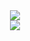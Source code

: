 <!-- ![header](https://capsule-render.vercel.app/api?type=slice&reversal=true&color=gradient&text=Welcome&nbsp;Dongmin&nbsp;Github) -->
<!--
<div align="center">
  <a href="#"><img src="https://img.shields.io/badge/Vue.js-35495E?style=flat&logo=vuedotjs&logoColor=4FC08D"/></a>
  <a href="#"><img src="https://img.shields.io/badge/JavaScript-F7DF1E?style=flat&logo=JavaScript&logoColor=white"/></a>
  <br/>
  <a href="#"><img src="https://img.shields.io/badge/HTML5-E34F26?style=flat&logo=HTML5&logoColor=white"/></a>
  <a href="#"><img src="https://img.shields.io/badge/CSS3-1572B6?style=flat&logo=CSS3&logoColor=white"/></a>
  <br/>
  <a href="#"><img src="https://img.shields.io/badge/Java-007396?style=flat&logo=Java&logoColor=white"/></a>
  <a href="#"><img src="https://img.shields.io/badge/Mysql-4479A1?style=flat&logo=Mysql&logoColor=white"/></a>
  <br/>
  <a href="#"><img src="https://img.shields.io/badge/Postgresql-4169E1?style=flat&logo=Postgresql&logoColor=white"/></a>
  <a href="#"><img src="https://img.shields.io/badge/jQuery-0769AD?style=flat&logo=jQuery&logoColor=white"/></a>
</div>

<div align="center">
  <a href="#"><img src="https://img.shields.io/badge/Spring Boot-6DB33F?style=flat&logo=Spring Boot&logoColor=white"/></a>
  <a href="#"><img src="https://img.shields.io/badge/Eclipse IDE-2C2255?style=flat&logo=Eclipse IDE&logoColor=white"/></a>
  <br/>
  <a href="#"><img src="https://img.shields.io/badge/GitHub-61DAFB?style=flat&logo=Github&logoColor=black&color=inactive"/></a>
  <a href="#"><img src="https://img.shields.io/badge/Gmail-D14836?style=flat&logo=gmail&logoColor=white"/></a>
  <br/>
  <a href="#"><img src="https://img.shields.io/badge/Notion-000000?style=flat&logo=Notion&logoColor=white"/></a>
  <a href="#"><img src="https://img.shields.io/badge/Discord-5865F2?style=flat&logo=Discord&logoColor=white"/></a>
  <br/>
  <a href="#"><img src="https://img.shields.io/badge/Visual Studio Code-007ACC?style=flat&logo=Visual Studio Code&logoColor=white"/></a>
  <a href="#"><img src="https://img.shields.io/badge/Slack-4A154B?style=flat&logo=Slack&logoColor=white"/></a>
</div>
-->
<!--
<div align="center">
  <a href="https://www.instagram.com/_dongmin.kim/"><img src="https://img.shields.io/badge/Instagram-E4405F?style=flat&logo=instagram&logoColor=white"/></a>
</div>
-->
<!--
<div align="center">
  <img src="./img/1.jpg" width="100" height="150" />
  <img src="./img/2.jpg" width="100" height="150" />
  <img src="./img/3.jpg" width="100" height="150" />
  <img src="./img/4.jpg" width="100" height="150" />
  <img src="./img/5.jpg" width="100" height="150" />
</div>
-->
<div align="center">
  <img src="https://github-readme-stats.vercel.app/api/top-langs/?username=DominicStrength&theme=react&layout=compact">
  <br/>
  <img src="https://github-readme-stats.vercel.app/api?username=DominicStrength&theme=react&show_icons=true">
</div>
